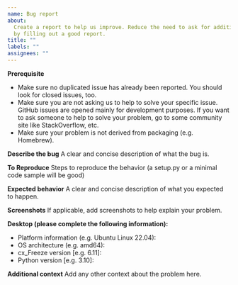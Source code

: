 ```yaml
---
name: Bug report
about:
  Create a report to help us improve. Reduce the need to ask for additional information
  by filling out a good report.
title: ""
labels: ""
assignees: ""
---
```


**Prerequisite**

- Make sure no duplicated issue has already been reported. You should look for closed issues, too.
- Make sure you are not asking us to help to solve your specific issue. GitHub issues are opened mainly for development purposes. If you want to ask someone to help to solve your problem, go to some community site like StackOverflow, etc.
- Make sure your problem is not derived from packaging (e.g. Homebrew).

**Describe the bug**
A clear and concise description of what the bug is.

**To Reproduce**
Steps to reproduce the behavior (a setup.py or a minimal code sample will be good)

**Expected behavior**
A clear and concise description of what you expected to happen.

**Screenshots**
If applicable, add screenshots to help explain your problem.

**Desktop (please complete the following information):**

- Platform information (e.g. Ubuntu Linux 22.04):
- OS architecture (e.g. amd64):
- cx_Freeze version [e.g. 6.11]:
- Python version [e.g. 3.10]:

**Additional context**
Add any other context about the problem here.
